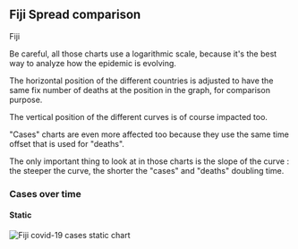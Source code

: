 ## Fiji Spread comparison 

Fiji



Be careful, all those charts use a logarithmic scale, because it's the best way to analyze how the epidemic is evolving.
 
The horizontal position of the different countries is adjusted to have the same fix number of deaths at the position in the graph, for comparison purpose.

The vertical position of the different curves is of course impacted too.

"Cases" charts are even more affected too because they use the same time offset that is used for "deaths".

The only important thing to look at in those charts is the slope of the curve : the steeper the curve, the shorter the "cases" and "deaths" doubling time.



 
### Cases over time
 
#### Static
![Fiji covid-19 cases static chart](https://raw.githubusercontent.com/madlag/coronavirus_study/master/notebooks/graphs/2020-03-20/countries/Fiji/2020-03-20_Fiji_deaths.png "Fiji covid-19 cases static chart")   

